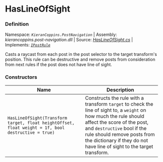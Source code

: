 # HasLineOfSight

### Definition
Namespace: *`KieranCoppins.PostNavigation`* | Assembly: *kierancoppins.post-navigation.dll* | Source: [*HasLineOfSight.cs*](../../../../Runtime/Rules/HasLineOfSight.cs) | Implements: [*`IPostRule`*](../../../../Runtime/Rules/Interfaces/IPostRule.cs)

Casts a raycast from each post in the post selector to the target transform's position. This rule can be destructive and remove posts from consideration from next rules if the post does not have line of sight.

### Constructors
| Name | Description |
|------|-------------|
| `HasLineOfSight(Transform target, float heightOffset, float weight = 1f, bool destructive = true)` | Constructs the rule with a transform `target` to check the line of sight to, a `weight` on how much the rule should affect the score of the post, and `destructive` bool if the rule should remove posts from the dictionary if they do not have line of sight to the target transform. |